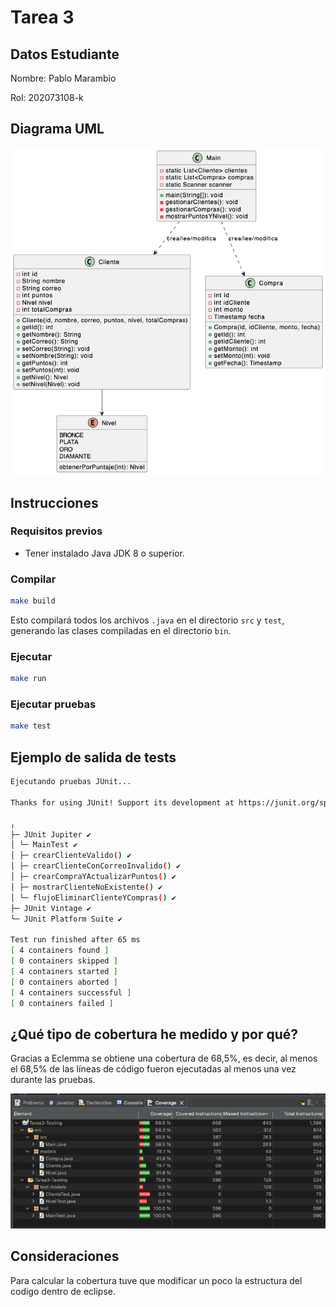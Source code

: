 # Tarea 3
## Datos Estudiante

Nombre: Pablo Marambio

Rol: 202073108-k

## Diagrama UML

![Diagrama uml](/uml.png)

## Instrucciones

### Requisitos previos

- Tener instalado Java JDK 8 o superior.

### Compilar

```bash
make build
```

Esto compilará todos los archivos `.java` en el directorio `src` y `test`, generando las clases compiladas en el directorio `bin`.

### Ejecutar

```bash
make run
```

### Ejecutar pruebas

```bash
make test
```

## Ejemplo de salida de tests
```bash
Ejecutando pruebas JUnit...

Thanks for using JUnit! Support its development at https://junit.org/sponsoring

╷
├─ JUnit Jupiter ✔
│ └─ MainTest ✔
│ ├─ crearClienteValido() ✔
│ ├─ crearClienteConCorreoInvalido() ✔
│ ├─ crearCompraYActualizarPuntos() ✔
│ ├─ mostrarClienteNoExistente() ✔
│ └─ flujoEliminarClienteYCompras() ✔
├─ JUnit Vintage ✔
└─ JUnit Platform Suite ✔

Test run finished after 65 ms
[ 4 containers found ]
[ 0 containers skipped ]
[ 4 containers started ]
[ 0 containers aborted ]
[ 4 containers successful ]
[ 0 containers failed ]
```

## ¿Qué tipo de cobertura he medido y por qué?

Gracias a Eclemma se obtiene una cobertura de 68,5%, es decir, al menos el 68,5% de las líneas de código fueron ejecutadas al menos una vez durante las pruebas.

![Imagen eclipse](/eclipse.png)

## Consideraciones

Para calcular la cobertura tuve que modificar un poco la estructura del codigo dentro de eclipse.